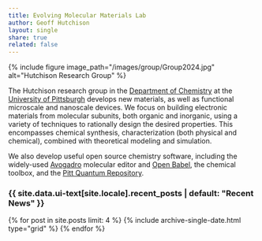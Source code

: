 ```yaml
---
title: Evolving Molecular Materials Lab
author: Geoff Hutchison
layout: single
share: true
related: false
---
```


{% include figure image_path="/images/group/Group2024.jpg" alt="Hutchison Research Group" %}

The Hutchison research group in the [Department of Chemistry](//chem.pitt.edu/) at the [University of Pittsburgh](//pitt.edu/) develops new materials, as well as functional microscale and nanoscale devices. We focus on building electronic materials from molecular subunits, both organic and inorganic, using a variety of techniques to rationally design the desired properties. This encompasses chemical synthesis, characterization (both physical and chemical), combined with theoretical modeling and simulation.

We also develop useful open source chemistry software, including the widely-used [Avogadro](//avogadro.cc/) molecular editor and [Open Babel](//openbabel.org/), the chemical toolbox, and the [Pitt Quantum Repository](//pqr.pitt.edu/).

<h3 class="archive__subtitle">{{ site.data.ui-text[site.locale].recent_posts | default: "Recent News" }}</h3>

<div class="grid__wrapper">
  {% for post in site.posts limit: 4 %}
      {% include archive-single-date.html type="grid" %}
  {% endfor %}
</div>
